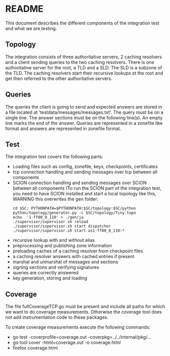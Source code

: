 # README

This document describes the different components of the integration test and what we are testing.

## Topology

The integration consists of three authoritative servers, 2 caching resolvers and a client sending
queries to the two caching resolvers. There is one authoritative server for the root, a TLD and a
SLD. The SLD is a subzone of the TLD. The caching resolvers start their recursive lookups at the
root and get then referred to the other authoritative servers.

## Queries
The queries the client is going to send and expected answers are stored in a file located at
'testdata/messages/messages.txt'. The query must be on a single line. The answer sections must be on
the following line(s). An empty line marks the end of the answer. Queries are represented in a
zonefile like format and answers are represented in zonefile format.

## Test

The integration test covers the following parts:

- Loading files such as config, zonefile, keys, checkpoints, certificates
- tcp connection handling and sending messages over tcp between all components
- SCION connection handling and sending messages over SCION between all components
  (To run the SCION part of the integration test, you need to have SCION installed and
  start a local topology like this, WARNING this overwrites the gen folder:
  ```
  cd $SC; PYTHONPATH=$PYTHONPATH:$SC/topology:$SC/python python/topology/generator.py -c $SC/topology/Tiny.topo
  echo  '1-ff00_0_110' > ./gen/ia
  ./supervisor/supervisor.sh reload
  ./supervisor/supervisor.sh start dispatcher
  ./supervisor/supervisor.sh start as1-ff00_0_110:*
  ```
- recursive lookup with and without alias
- preprocessing and publishing zone information
- preloading caches of a caching resolver from checkpoint files
- a caching resolver answers with cached entries if present
- marshal and unmarshal of messages and sections
- signing sections and verifying signatures
- queries are correctly answered
- key generation, storing and loading

## Coverage
The file fullCoverageTCP.go must be present and include all paths for which we want to do coverage
measurements. Otherwise the coverage tool does not add instrumentation code to these packages.

To create coverage measurements execute the following commands:
- go test -coverprofile=coverage.out -coverpkg=../../internal/pkg/...
- go tool cover -html=coverage.out -o coverage.html
- firefox coverage.html